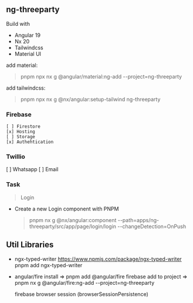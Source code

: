 ## ng-threeparty

Build with

- Angular 19
- Nx 20
- Tailwindcss
- Material UI

add material:

> pnpm npx nx g @angular/material:ng-add --project=ng-threeparty

add tailwindcss:

> pnpm npx nx g @nx/angular:setup-tailwind ng-threeparty

### Firebase

    [ ] Firestore
    [x] Hosting
    [ ] Storage
    [x] Authehtication

### Twillio

[ ] Whatsapp
[ ] Email

### Task

> Login

- Create a new Login component with PNPM
  > pnpm nx g @nx/angular:component --path=apps/ng-threeparty/src/app/page/login/login --changeDetection=OnPush

## Util Libraries

- ngx-typed-writer
  https://www.npmjs.com/package/ngx-typed-writer
  pnpm add ngx-typed-writer

- angular/fire
  install => pnpm add @angular/fire firebase
  add to project => pnpm nx g @angular/fire:ng-add --project=ng-threeparty

  firebase browser session (browserSessionPersistence)
